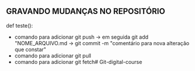 
## GRAVANDO MUDANÇAS NO REPOSITÓRIO


def teste():
* comando para adicionar git push -> em seguida git add "NOME_ARQUIVO.md -> git commit -m "comentário para nova alteração que constar"
* comando para adicionar git pull
* comando para adicionar git fetch#   G i t - d i g i t a l - c o u r s e  
 